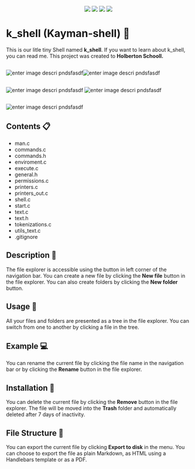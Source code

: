 <p align="center"> 
<img src = "https://img.shields.io/badge/Mandatory-100%25-blue" />
<img src="https://img.shields.io/badge/Advanced-100%25-green" />
<img src="https://img.shields.io/badge/Wicky__page-html%3A%2F%2F-orange" />    
<img src="https://img.shields.io/badge/Cohort-11-red" />
</p>


# k_shell (Kayman-shell)  :crocodile:
This is our litle tiny Shell named **k_shell**. If you want to learn about k_shell, you can read me. This project was created to **Holberton Schooll.**



##
![enter image descri pndsfasdf](https://img.shields.io/badge/Mandatory-100%-blue?style=flat-square&logo)![enter image descri pndsfasdf](https://img.shields.io/badge/Mandatory-100%-green?style=for-the-badge&logo)
##
![enter image descri pndsfasdf](https://img.shields.io/badge/Advanced-100%-blue?style=for-the-badge&logo)
![enter image descri pndsfasdf](https://img.shields.io/badge/Wicky_page-http-pink?style=for-the-badge&logo)
##
![enter image descri pndsfasdf](https://img.shields.io/badge/Cohort-11-red?style=for-the-badge&logo)
##

##

## Contents :clipboard:

 - man.c
 - commands.c
 - commands.h
 - enviroment.c
 - execute.c
 - general.h
 - permissions.c
 - printers.c
 - printers_out.c
 - shell.c
 - start.c
 - text.c
 - text.h
 - tokenizations.c
 - utils_text.c
 - .gitignore

## Description :triangular_ruler:

The file explorer is accessible using the button in left corner of the navigation bar. You can create a new file by clicking the **New file** button in the file explorer. You can also create folders by clicking the **New folder** button.

## Usage :hammer:

All your files and folders are presented as a tree in the file explorer. You can switch from one to another by clicking a file in the tree.

## Example :computer:

You can rename the current file by clicking the file name in the navigation bar or by clicking the **Rename** button in the file explorer.

## Installation :floppy_disk:

You can delete the current file by clicking the **Remove** button in the file explorer. The file will be moved into the **Trash** folder and automatically deleted after 7 days of inactivity.

## File Structure :file_folder:

You can export the current file by clicking **Export to disk** in the menu. You can choose to export the file as plain Markdown, as HTML using a Handlebars template or as a PDF.

